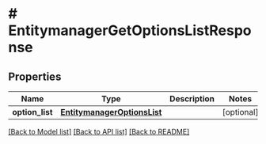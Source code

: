 # # EntitymanagerGetOptionsListResponse


## Properties 


Name | Type | Description | Notes
------------ | ------------- | ------------- | -------------
**option_list**| [**EntitymanagerOptionsList**](EntitymanagerOptionsList.md) |   | [optional]


[[Back to Model list]](../../README.md#models) [[Back to API list]](../../README.md#endpoints) [[Back to README]](../../README.md)


